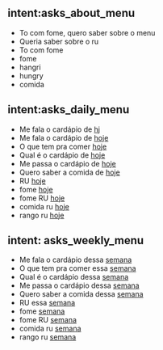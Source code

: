 ## intent:asks_about_menu
- To com fome, quero saber sobre o menu
- Queria saber sobre o ru
- To com fome
- fome
- hangri
- hungry
- comida

## intent:asks_daily_menu
- Me fala o cardápio de [hj](period)
- Me fala o cardápio de [hoje](period)
- O que tem pra comer [hoje](period)
- Qual é o cardápio de [hoje](period)
- Me passa o cardápio de [hoje](period)
- Quero saber a comida de [hoje](period)
- RU [hoje](period)
- fome [hoje](period)
- fome RU [hoje](period)
- comida ru [hoje](period)
- rango ru [hoje](period)

## intent: asks_weekly_menu
- Me fala o cardápio dessa [semana](period)
- O que tem pra comer essa [semana](period)
- Qual é o cardápio dessa [semana](period)
- Me passa o cardápio dessa [semana](period)
- Quero saber a comida dessa [semana](period)
- RU essa [semana](period)
- fome [semana](period)
- fome RU [semana](period)
- comida ru [semana](period)
- rango ru [semana](period)